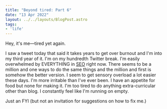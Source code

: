 ```yaml
---
title: "Beyond tired: Part 6"
date: "13 Apr 2022"
layout: ../../layouts/BlogPost.astro
tags:
- 'life'
---
```


Hey, it's me&mdash;tired yet again.

I saw a tweet today that said it takes years to get over burnout and I'm into my third year of it. I'm on my hundredth Twitter break. I'm easily overwhelmed by EVERYTHING in [SEO](/wiki/tech/seo/) right now. There seems to be a million and one ways to do the same things and the million and first is somehow the better version. I seem to get sensory overload a lot easier these days. I'm more irritable than I've ever been. I have an appetite for food but none for making it. I'm too tired to do anything extra-curricular other than blog. I constantly feel like I'm running on empty.

Just an FYI (but not an invitation for suggestions on how to fix me.)